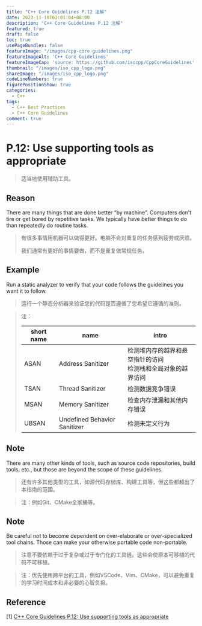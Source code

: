 ```yaml
---
title: "C++ Core Guidelines P.12 注解"
date: 2023-11-18T02:01:04+08:00
description: "C++ Core Guidelines P.12 注解"
featured: true
draft: false
toc: true
usePageBundles: false
featureImage: "/images/cpp-core-guidelines.png"
featureImageAlt: 'C++ Core Guidelines'
featureImageCap: 'source: https://github.com/isocpp/CppCoreGuidelines'
thumbnail: "/images/iso_cpp_logo.png"
shareImage: "/images/iso_cpp_logo.png"
codeLineNumbers: true
figurePositionShow: true
categories:
  - C++
tags:
  - C++ Best Practices
  - C++ Core Guidelines
comment: true
---
```


# P.12: Use supporting tools as appropriate

>适当地使用辅助工具。

## Reason

There are many things that are done better “by machine”. Computers don’t tire or get bored by repetitive tasks. We typically have better things to do than repeatedly do routine tasks.

>有很多事情用机器可以做得更好。电脑不会对重复的任务感到疲劳或厌烦。
>
>我们通常有更好的事情要做，而不是重复做常规任务。

## Example

Run a static analyzer to verify that your code follows the guidelines you want it to follow.

>运行一个静态分析器来验证您的代码是否遵循了您希望它遵循的准则。

> 注：
>
> | short name | name                         | intro                                                        |
> | ---------- | ---------------------------- | ------------------------------------------------------------ |
> | ASAN       | Address Sanitizer            | 检测堆内存的越界和悬空指针的访问<br/>检测栈和全局对象的越界访问 |
> | TSAN       | Thread Sanitizer             | 检测数据竞争错误                                             |
> | MSAN       | Memory Sanitizer             | 检查内存泄漏和其他内存错误                                   |
> | UBSAN      | Undefined Behavior Sanitizer | 检测未定义行为                                               |

## Note

There are many other kinds of tools, such as source code repositories, build tools, etc., but those are beyond the scope of these guidelines.

> 还有许多其他类型的工具，如源代码存储库、构建工具等，但这些都超出了本指南的范围。

> 注：例如Git、CMake全家桶等。

## Note

Be careful not to become dependent on over-elaborate or over-specialized tool chains. Those can make your otherwise portable code non-portable.

> 注意不要依赖于过于复杂或过于专门化的工具链。这些会使原本可移植的代码不可移植。

> 注：优先使用跨平台的工具，例如VSCode、Vim、CMake，可以避免重复的学习时间成本和非必要的心智负担。

## Reference

[1] [C++ Core Guidelines P.12: Use supporting tools as appropriate](https://isocpp.github.io/CppCoreGuidelines/CppCoreGuidelines#p12-use-supporting-tools-as-appropriate)

